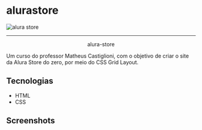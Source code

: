 # alurastore

![alura store](https://user-images.githubusercontent.com/99771087/196551927-14f354ad-7402-485d-b46b-522f18ed3506.png)

<hr>

<p align="center"> alura-store </p>
Um curso do professor Matheus Castiglioni, com o objetivo de criar o site da Alura Store do zero, por meio do CSS Grid Layout.

## Tecnologias
* HTML
* CSS

## Screenshots


